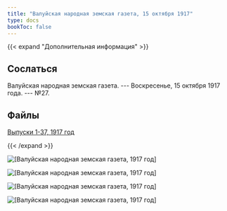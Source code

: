 ```yaml
---
title: "Валуйская народная земская газета, 15 октября 1917"
type: docs
bookToc: false
---
```


{{< expand "Дополнительная информация" >}}
## Сослаться
Валуйская народная земская газета. --- Воскресенье, 15 октября 1917 года. --- №27.

## Файлы
[Выпуски 1-37, 1917 год](https://www.dropbox.com/sh/f66udc3wv8z9994/AADjgSdoNAVKO_sDOpFltcOta?dl=0)

{{< /expand >}}

![[Валуйская народная земская газета, 1917 год]](/static/img/papers/1917_№27.jpg)

![[Валуйская народная земская газета, 1917 год]](/static/img/papers/1917_№27_p2.jpg)

![[Валуйская народная земская газета, 1917 год]](/static/img/papers/1917_№27_p3.jpg)

![[Валуйская народная земская газета, 1917 год]](/static/img/papers/1917_№27_p4.jpg)
